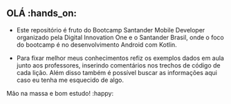 ## OLÁ :hands_on:

- Este repositório é fruto do Bootcamp Santander Mobile Developer organizado pela Digital Innovation One e o Santander Brasil, 
onde o foco do bootcamp é no desenvolvimento Android com Kotlin.

- Para fixar melhor meus conhecimentos refiz os exemplos dados em aula junto aos professores, inserindo comentários nos trechos de código de cada lição. Além disso também é possível buscar as informações aqui caso eu tenha me esquecido de algo.

Mão na massa e bom estudo! :happy:
